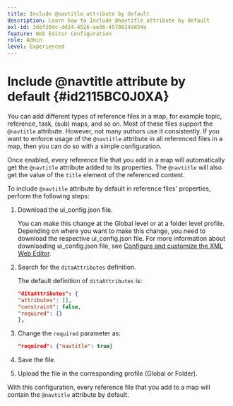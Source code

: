 ```yaml
---
title: Include @navtitle attribute by default
description: Learn how to Include @navtitle attribute by default
exl-id: 3def20dc-dd24-4526-ae36-45708249d34a
feature: Web Editor Configuration
role: Admin
level: Experienced
---
```

# Include @navtitle attribute by default {#id2115BC0J0XA}

You can add different types of reference files in a map, for example topic, reference, task, \(sub\) maps, and so on. Most of these files support the `@navtitle` attribute. However, not many authors use it consistently. If you want to enforce usage of the `@navtitle` attribute in all referenced files in a map, then you can do so with a simple configuration.

Once enabled, every reference file that you add in a map will automatically get the `@navtitle` attribute added to its properties. The `@navtitle` will also get the value of the `title` element of the referenced content.

To include `@navtitle` attribute by default in reference files' properties, perform the following steps:

1.  Download the ui\_config.json file.

    You can make this change at the Global level or at a folder level profile. Depending on where you want to make this change, you need to download the respective ui\_config.json file. For more information about downloading ui\_config.json file, see [Configure and customize the XML Web Editor](conf-folder-level.md#id2065G300O5Z).

1.  Search for the `ditaAttributes` definition.

    The default definition of `ditaAttributes` is:

    ```json
    "ditaAttributes": {
    "attributes": [],
    "constraint": false,
    "required": {}
    },
    ```

1.  Change the `required` parameter as:

    ```json
    "required": {"navtitle": true}
    ```

1.  Save the file.

1.  Upload the file in the corresponding profile \(Global or Folder\).


With this configuration, every reference file that you add to a map will contain the `@navtitle` attribute by default.
